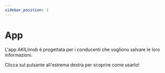 ```yaml
---
sidebar_position: 1
---
```


# App
L'app AKILImob è progettata per i conducenti che vogliono salvare le loro informazioni.

Clicca sul pulsante all'estrema destra per scoprire come usarlo!
